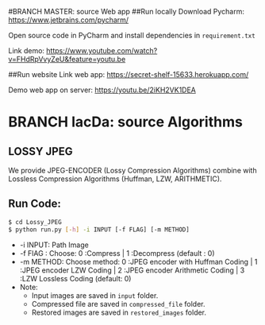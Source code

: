 #BRANCH MASTER: source Web app
##Run locally
Download Pycharm: https://www.jetbrains.com/pycharm/

Open source code in PyCharm and install dependencies in `requirement.txt`

Link demo: https://www.youtube.com/watch?v=FHdRpVvyZeU&feature=youtu.be

##Run website
Link web app: https://secret-shelf-15633.herokuapp.com/

Demo web app on server: https://youtu.be/2iKH2VK1DEA


# BRANCH lacDa: source Algorithms
## LOSSY JPEG
We provide JPEG-ENCODER (Lossy Compression Algorithms) combine with Lossless Compression Algorithms (Huffman, LZW, ARITHMETIC).

## Run Code: 
```sh
$ cd Lossy_JPEG
$ python run.py [-h] -i INPUT [-f FLAG] [-m METHOD]
```
- -i INPUT: Path Image
- -f FlAG : Choose: 0 :Compress | 1 :Decompress (default : 0)
- -m METHOD: Choose method: 0 :JPEG encoder with Huffman Coding | 1 :JPEG encoder LZW Coding | 2 :JPEG encoder Arithmetic Coding | 3 :LZW Lossless Coding (default: 0)
- Note:
    - Input images are saved in `input` folder.
    - Compressed file are saved in `compressed_file` folder.
    - Restored images are saved in `restored_images` folder.
